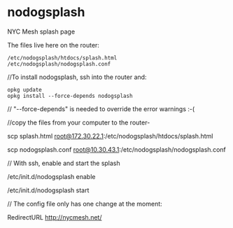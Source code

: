 # nodogsplash

NYC Mesh splash page

The files live here on the router:

```
/etc/nodogsplash/htdocs/splash.html
/etc/nodogsplash/nodogsplash.conf
```

//To install nodogsplash, ssh into the router and:
 
```
opkg update
opkg install --force-depends nodogsplash
```

// "--force-depends" is needed to override the error warnings :-(

//copy the files from your computer to the router-

scp splash.html root@172.30.22.1:/etc/nodogsplash/htdocs/splash.html

scp nodogsplash.conf root@10.30.43.1:/etc/nodogsplash/nodogsplash.conf

// With ssh, enable and start the splash

/etc/init.d/nodogsplash enable

/etc/init.d/nodogsplash start


// The config file only has one change at the moment:

RedirectURL http://nycmesh.net/


